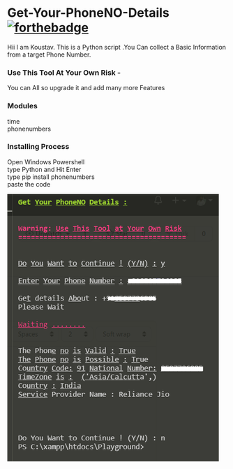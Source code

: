 # Get-Your-PhoneNO-Details   [![forthebadge](https://forthebadge.com/images/badges/made-with-python.svg)](https://forthebadge.com)
Hii I am Koustav. 
This is a Python script .You Can collect a Basic Information from a target Phone Number.

### Use This Tool At Your Own Risk -
You can All so upgrade it and add many more Features

### Modules
<p>
  time<br>phonenumbers
</p>

### Installing Process

<p>
  Open Windows Powershell<br>type Python and Hit Enter<br>type pip install phonenumbers<br>paste the code
</p>

<a>
    <img src="https://github.com/Koustav-Dey/Get-Your-PhoneNO-Details/blob/main/Output.png?raw=true" />    
</a>&nbsp;&nbsp;
